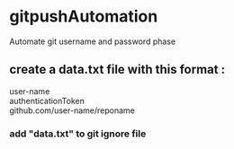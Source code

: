 # gitpushAutomation
Automate git username and password phase

## create a data.txt file with this format :

user-name <br>
authenticationToken <br>
github.com/user-name/reponame <br>


### add "data.txt" to git ignore file
